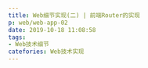 ```yaml
---
title: Web细节实现(二) | 前端Router的实现
p: web/web-app-02
date: 2019-10-18 11:08:58
tags:
- Web技术细节
catefories: Web技术实现
---
```


